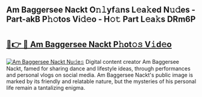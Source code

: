 ## Am Baggersee Nackt O𝚗𝚕yf𝚊ns L𝚎a𝚔ed N𝚞𝚍es - Part-akB P𝚑𝚘tos Vi𝚍𝚎o - H𝚘𝚝 Part L𝚎a𝚔s DRm6P

# <h2><a href="http://kf388ib.oniu.top/?m=Am+Baggersee+Nackt">🔗👉 🔴 Am Baggersee Nackt P𝚑ot𝚘𝚜 V𝚒d𝚎o</a></h2>

[![Am Baggersee Nackt Nu𝚍e𝚜](https://i.imgur.com/0qMVB7G.gif)](http://kf388ib.oniu.top/?m=Am+Baggersee+Nackt)
Digital content creator Am Baggersee Nackt, famed for sharing dance and lifestyle ideas, through performances and personal vlogs on social media. Am Baggersee Nackt's public image is marked by its friendly and relatable nature, but the mysteries of his personal life remain a tantalizing enigma.  
